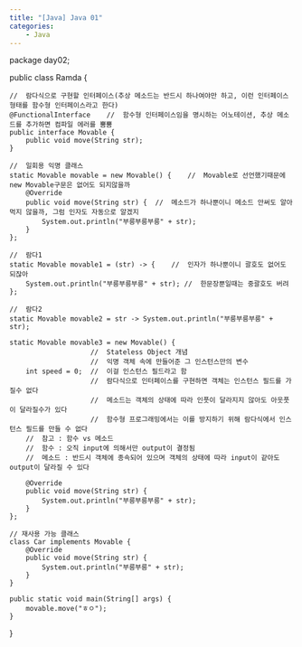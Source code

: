 ```yaml
---
title: "[Java] Java 01"
categories:
    - Java
---
```

package day02;

public class Ramda {
	
	//	람다식으로 구현할 인터페이스(추상 메소드는 반드시 하나여야만 하고, 이런 인터페이스 형태를 함수형 인터페이스라고 한다)
	@FunctionalInterface	//	함수형 인터페이스임을 명시하는 어노테이션, 추상 메소드를 추가하면 컴파일 에러를 뿜뿜
	public interface Movable {
		public void move(String str);
	}

	//	일회용 익명 클래스
	static Movable movable = new Movable() {	//	Movable로 선언했기때문에 new Movable구문은 없어도 되지않을까
		@Override
		public void move(String str) {	//	메소드가 하나뿐이니 메소드 안써도 알아먹지 않을까, 그럼 인자도 자동으로 알겠지
			System.out.println("부릉부릉부릉" + str);
		}
	};
	
	//	람다1
	static Movable movable1 = (str) -> {	//	인자가 하나뿐이니 괄호도 없어도 되잖아
		System.out.println("부릉부릉부릉" + str);	//	한문장뿐일때는 중괄호도 버려
	};
	
	//	람다2
	static Movable movable2 = str -> System.out.println("부릉부릉부릉" + str);
	
	static Movable movable3 = new Movable() {
						//	Stateless Object 개념
						//	익명 객체 속에 만들어준 그 인스턴스만의 변수
		int speed = 0;	//	이걸 인스턴스 필드라고 함
						//	람다식으로 인터페이스를 구현하면 객체는 인스턴스 필드를 가질수 없다
						//	메소드는 객체의 상태에 따라 인풋이 달라지지 않아도 아웃풋이 달라질수가 있다
						//	함수형 프로그래밍에서는 이를 방지하기 위해 람다식에서 인스턴스 필드를 만들 수 없다
		//	참고 : 함수 vs 메소드
		//	함수 : 오직 input에 의해서만 output이 결정됨
		//	메소드 : 반드시 객체에 종속되어 있으며 객체의 상태에 따라 input이 같아도 output이 달라질 수 있다

		@Override
		public void move(String str) {
			System.out.println("부릉부릉부릉" + str);
		}
	};
	
	// 재사용 가능 클래스
	class Car implements Movable {
		@Override
		public void move(String str) {
			System.out.println("부릉부릉" + str);
		}
	}
	
	public static void main(String[] args) {
		movable.move("ㅎㅇ");
	}
	
}
